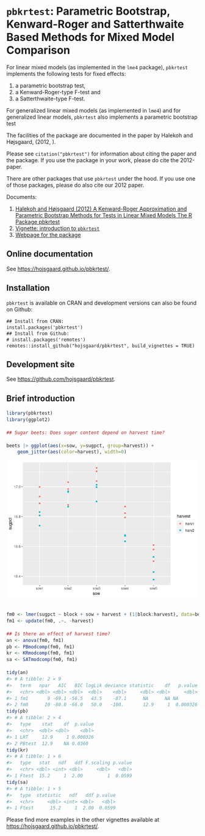 
<!-- README.md is generated from README.Rmd. Please edit only README.Rmd! -->

# `pbkrtest`: Parametric Bootstrap, Kenward-Roger and Satterthwaite Based Methods for Mixed Model Comparison

For linear mixed models (as implemented in the `lme4` package),
`pbkrtest` implements the following tests for fixed effects:

1.  a parametric bootstrap test,
2.  a Kenward-Roger-type F-test and
3.  a Satterthwaite-type F-test.

For generalized linear mixed models (as implemented in `lme4`) and for
generalized linear models, `pbkrtest` also implements a parametric
bootstrap test

The facilities of the package are documented in the paper by Halekoh and
Højsgaard, (2012, ).

Please see `citation("pbkrtest")` for information about citing the paper
and the package. If you use the package in your work, please do cite the
2012-paper.

There are other packages that use `pbkrtest` under the hood. If you use
one of those packages, please do also cite our 2012 paper.

Documents:

1.  [Halekoh and Højsgaard (2012) A Kenward-Roger Approximation and
    Parametric Bootstrap Methods for Tests in Linear Mixed Models The R
    Package
    pbkrtest](https://www.jstatsoft.org/index.php/jss/article/view/v059i09/v59i09.pdf)
2.  [Vignette: introduction to
    `pbkrtest`](https://cran.r-project.org/package=pbkrtest/vignettes/pbkrtest.pdf)
3.  [Webpage for the
    package](https://people.math.aau.dk/~sorenh/software/pbkrtest/index.html)

<!-- badges: 
[![R build status](https://github.com/hojsgaard/pbkrtest/workflows/R-CMD-check/badge.svg)](https://github.com/hojsgaard/pbkrtest/actions) 
[![codecov.io](https://codecov.io/gh/hojsgaard/dlmextra/branch/master/graphs/badge.svg)](https://codecov.io/gh/hojsgaard/dlmextra?branch=master)
badges: end -->

## Online documentation

See <https://hojsgaard.github.io/pbkrtest/>.

## Installation

`pbkrtest` is available on CRAN and development versions can also be
found on Github:

    ## Install from CRAN:
    install.packages('pbkrtest')
    ## Install from Github:
    # install.packages('remotes')
    remotes::install_github("hojsgaard/pbkrtest", build_vignettes = TRUE)

## Development site

See <https://github.com/hojsgaard/pbkrtest>.

## Brief introduction

``` r
library(pbkrtest)
library(ggplot2)

## Sugar beets: Does suger content depend on harvest time?

beets |> ggplot(aes(x=sow, y=sugpct, group=harvest)) +
    geom_jitter(aes(color=harvest), width=0)
```

![](README_files/figure-gfm/unnamed-chunk-2-1.png)<!-- -->

``` r

fm0 <- lmer(sugpct ~ block + sow + harvest + (1|block:harvest), data=beets)
fm1 <- update(fm0, .~. -harvest)

## Is there an effect of harvest time?
an <- anova(fm0, fm1)
pb <- PBmodcomp(fm0, fm1)
kr <- KRmodcomp(fm0, fm1)
sa <- SATmodcomp(fm0, fm1)

tidy(an)
#> # A tibble: 2 × 9
#>   term   npar   AIC   BIC logLik deviance statistic    df   p.value
#>   <chr> <dbl> <dbl> <dbl>  <dbl>    <dbl>     <dbl> <dbl>     <dbl>
#> 1 fm1       9 -69.1 -56.5   43.5    -87.1      NA      NA NA       
#> 2 fm0      10 -80.0 -66.0   50.0   -100.       12.9     1  0.000326
tidy(pb)
#> # A tibble: 2 × 4
#>   type    stat    df  p.value
#>   <chr>  <dbl> <dbl>    <dbl>
#> 1 LRT     12.9     1 0.000326
#> 2 PBtest  12.9    NA 0.0360
tidy(kr)
#> # A tibble: 1 × 6
#>   type   stat   ndf   ddf F.scaling p.value
#>   <chr> <dbl> <int> <dbl>     <dbl>   <dbl>
#> 1 Ftest  15.2     1  2.00         1  0.0599
tidy(sa)
#> # A tibble: 1 × 5
#>   type  statistic   ndf   ddf p.value
#>   <chr>     <dbl> <int> <dbl>   <dbl>
#> 1 Ftest      15.2     1  2.00  0.0599
```

Please find more examples in the other vignettes available at
<https://hojsgaard.github.io/pbkrtest/>.
